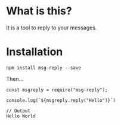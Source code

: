 # What is this?

It is a tool to reply to your messages.

# Installation

`npm install msg-reply --save`

Then...

```
const msgreply = require("msg-reply");

console.log(`${msgreply.reply("Hello")}`)

// Output
Hello World
```